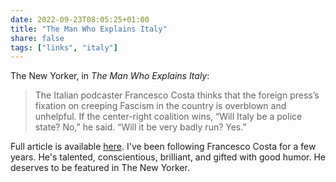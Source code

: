 ```yaml
---
date: 2022-09-23T08:05:25+01:00
title: "The Man Who Explains Italy"
share: false
tags: ["links", "italy"]
---
```

The New Yorker, in *The Man Who Explains Italy*:

> The Italian podcaster Francesco Costa thinks that the foreign press’s
> fixation on creeping Fascism in the country is overblown and unhelpful. If
> the center-right coalition wins, “Will Italy be a police state? No,” he said.
> “Will it be very badly run? Yes.”

Full article is available
[here](https://www.newyorker.com/culture/persons-of-interest/the-man-who-explains-italy).
I've been following Francesco Costa for a few years. He's talented,
conscientious, brilliant, and gifted with good humor. He deserves to be
featured in The New Yorker.



 [rss]: https://nicolaiarocci.com/index.xml
 [tw]: http://twitter.com/nicolaiarocci
 [nl]: https://buttondown.email/nicolaiarocci
